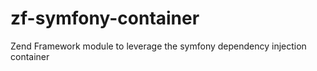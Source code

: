 # zf-symfony-container
Zend Framework module to leverage the symfony dependency injection container
